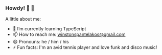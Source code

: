 ### Howdy! 🤠 🌈
A little about me:
- 🌱 I’m currently learning TypeScript
- 📫 How to reach me: winstonspantelakos@gmail.com 
- 😄 Pronouns: he / him / his
- ⚡ Fun facts: I'm an avid tennis player and love funk and disco music!
<!--
**winstonthep/winstonthep** is a ✨ _special_ ✨ repository because its `README.md` (this file) appears on your GitHub profile.

Here are some ideas to get you started:


-->
